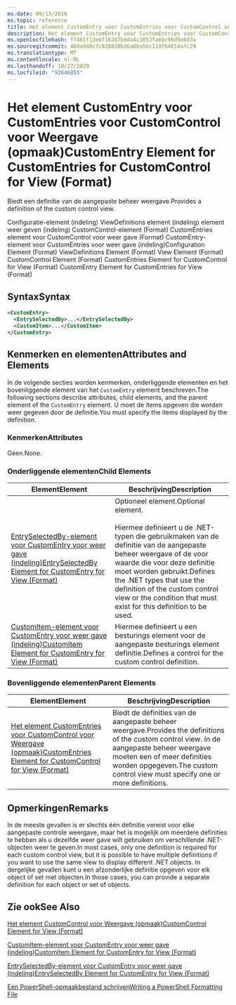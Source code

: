 ```yaml
---
ms.date: 09/13/2016
ms.topic: reference
title: Het element CustomEntry voor CustomEntries voor CustomControl voor Weergave (opmaak)
description: Het element CustomEntry voor CustomEntries voor CustomControl voor Weergave (opmaak)
ms.openlocfilehash: ff481f13e6f16267bdda4c3053faebc96d9a6d3a
ms.sourcegitcommit: 488a940c7c828820b36a6ba56c119f64614afc29
ms.translationtype: MT
ms.contentlocale: nl-NL
ms.lasthandoff: 10/27/2020
ms.locfileid: "92646055"
---
```

# <a name="customentry-element-for-customentries-for-customcontrol-for-view-format"></a><span data-ttu-id="ac1f0-103">Het element CustomEntry voor CustomEntries voor CustomControl voor Weergave (opmaak)</span><span class="sxs-lookup"><span data-stu-id="ac1f0-103">CustomEntry Element for CustomEntries for CustomControl for View (Format)</span></span>

<span data-ttu-id="ac1f0-104">Biedt een definitie van de aangepaste beheer weergave.</span><span class="sxs-lookup"><span data-stu-id="ac1f0-104">Provides a definition of the custom control view.</span></span>

<span data-ttu-id="ac1f0-105">Configuratie-element (indeling) ViewDefinitions element (indeling) element weer geven (indeling) CustomControl-element (Format) CustomEntries element voor CustomControl voor weer gave (Format) CustomEntry-element voor CustomEntries voor weer gave (indeling)</span><span class="sxs-lookup"><span data-stu-id="ac1f0-105">Configuration Element (Format) ViewDefinitions Element (Format) View Element (Format) CustomControl Element (Format) CustomEntries Element for CustomControl for View (Format) CustomEntry Element for CustomEntries for View (Format)</span></span>

## <a name="syntax"></a><span data-ttu-id="ac1f0-106">Syntax</span><span class="sxs-lookup"><span data-stu-id="ac1f0-106">Syntax</span></span>

```xml
<CustomEntry>
  <EntrySelectedBy>...</EntrySelectedBy>
  <CustomItem>...</CustomItem>
</CustomEntry>
```

## <a name="attributes-and-elements"></a><span data-ttu-id="ac1f0-107">Kenmerken en elementen</span><span class="sxs-lookup"><span data-stu-id="ac1f0-107">Attributes and Elements</span></span>

<span data-ttu-id="ac1f0-108">In de volgende secties worden kenmerken, onderliggende elementen en het bovenliggende element van het `CustomEntry` element beschreven.</span><span class="sxs-lookup"><span data-stu-id="ac1f0-108">The following sections describe attributes, child elements, and the parent element of the `CustomEntry` element.</span></span> <span data-ttu-id="ac1f0-109">U moet de items opgeven die worden weer gegeven door de definitie.</span><span class="sxs-lookup"><span data-stu-id="ac1f0-109">You must specify the items displayed by the definition.</span></span>

### <a name="attributes"></a><span data-ttu-id="ac1f0-110">Kenmerken</span><span class="sxs-lookup"><span data-stu-id="ac1f0-110">Attributes</span></span>

<span data-ttu-id="ac1f0-111">Geen.</span><span class="sxs-lookup"><span data-stu-id="ac1f0-111">None.</span></span>

### <a name="child-elements"></a><span data-ttu-id="ac1f0-112">Onderliggende elementen</span><span class="sxs-lookup"><span data-stu-id="ac1f0-112">Child Elements</span></span>

|<span data-ttu-id="ac1f0-113">Element</span><span class="sxs-lookup"><span data-stu-id="ac1f0-113">Element</span></span>|<span data-ttu-id="ac1f0-114">Beschrijving</span><span class="sxs-lookup"><span data-stu-id="ac1f0-114">Description</span></span>|
|-------------|-----------------|
|[<span data-ttu-id="ac1f0-115">EntrySelectedBy-element voor CustomEntry voor weer gave (indeling)</span><span class="sxs-lookup"><span data-stu-id="ac1f0-115">EntrySelectedBy Element for CustomEntry for View (Format)</span></span>](./entryselectedby-element-for-customentry-for-customcontrol-for-view-format.md)|<span data-ttu-id="ac1f0-116">Optioneel element.</span><span class="sxs-lookup"><span data-stu-id="ac1f0-116">Optional element.</span></span><br /><br /> <span data-ttu-id="ac1f0-117">Hiermee definieert u de .NET-typen die gebruikmaken van de definitie van de aangepaste beheer weergave of de voor waarde die voor deze definitie moet worden gebruikt.</span><span class="sxs-lookup"><span data-stu-id="ac1f0-117">Defines the .NET types that use the definition of the custom control view or the condition that must exist for this definition to be used.</span></span>|
|[<span data-ttu-id="ac1f0-118">CustomItem-element voor CustomEntry voor weer gave (indeling)</span><span class="sxs-lookup"><span data-stu-id="ac1f0-118">CustomItem Element for CustomEntry for View (Format)</span></span>](./customitem-element-for-customentry-for-customcontrol-for-view-format.md)|<span data-ttu-id="ac1f0-119">Hiermee definieert u een besturings element voor de aangepaste besturings element definitie.</span><span class="sxs-lookup"><span data-stu-id="ac1f0-119">Defines a control for the custom control definition.</span></span>|

### <a name="parent-elements"></a><span data-ttu-id="ac1f0-120">Bovenliggende elementen</span><span class="sxs-lookup"><span data-stu-id="ac1f0-120">Parent Elements</span></span>

|<span data-ttu-id="ac1f0-121">Element</span><span class="sxs-lookup"><span data-stu-id="ac1f0-121">Element</span></span>|<span data-ttu-id="ac1f0-122">Beschrijving</span><span class="sxs-lookup"><span data-stu-id="ac1f0-122">Description</span></span>|
|-------------|-----------------|
|[<span data-ttu-id="ac1f0-123">Het element CustomEntries voor CustomControl voor Weergave (opmaak)</span><span class="sxs-lookup"><span data-stu-id="ac1f0-123">CustomEntries Element for CustomControl for View (Format)</span></span>](./customentries-element-for-customcontrol-for-view-format.md)|<span data-ttu-id="ac1f0-124">Biedt de definities van de aangepaste beheer weergave.</span><span class="sxs-lookup"><span data-stu-id="ac1f0-124">Provides the definitions of the custom control view.</span></span> <span data-ttu-id="ac1f0-125">In de aangepaste beheer weergave moeten een of meer definities worden opgegeven.</span><span class="sxs-lookup"><span data-stu-id="ac1f0-125">The custom control view must specify one or more definitions.</span></span>|

## <a name="remarks"></a><span data-ttu-id="ac1f0-126">Opmerkingen</span><span class="sxs-lookup"><span data-stu-id="ac1f0-126">Remarks</span></span>

<span data-ttu-id="ac1f0-127">In de meeste gevallen is er slechts één definitie vereist voor elke aangepaste controle weergave, maar het is mogelijk om meerdere definities te hebben als u dezelfde weer gave wilt gebruiken om verschillende .NET-objecten weer te geven.</span><span class="sxs-lookup"><span data-stu-id="ac1f0-127">In most cases, only one definition is required for each custom control view, but it is possible to have multiple definitions if you want to use the same view to display different .NET objects.</span></span> <span data-ttu-id="ac1f0-128">In dergelijke gevallen kunt u een afzonderlijke definitie opgeven voor elk object of set met objecten.</span><span class="sxs-lookup"><span data-stu-id="ac1f0-128">In those cases, you can provide a separate definition for each object or set of objects.</span></span>

## <a name="see-also"></a><span data-ttu-id="ac1f0-129">Zie ook</span><span class="sxs-lookup"><span data-stu-id="ac1f0-129">See Also</span></span>

[<span data-ttu-id="ac1f0-130">Het element CustomControl voor Weergave (opmaak)</span><span class="sxs-lookup"><span data-stu-id="ac1f0-130">CustomControl Element for View (Format)</span></span>](./customcontrol-element-for-view-format.md)

[<span data-ttu-id="ac1f0-131">CustomItem-element voor CustomEntry voor weer gave (indeling)</span><span class="sxs-lookup"><span data-stu-id="ac1f0-131">CustomItem Element for CustomEntry for View (Format)</span></span>](./customitem-element-for-customentry-for-customcontrol-for-view-format.md)

[<span data-ttu-id="ac1f0-132">EntrySelectedBy-element voor CustomEntry voor weer gave (indeling)</span><span class="sxs-lookup"><span data-stu-id="ac1f0-132">EntrySelectedBy Element for CustomEntry for View (Format)</span></span>](./entryselectedby-element-for-customentry-for-customcontrol-for-view-format.md)

[<span data-ttu-id="ac1f0-133">Een PowerShell-opmaakbestand schrijven</span><span class="sxs-lookup"><span data-stu-id="ac1f0-133">Writing a PowerShell Formatting File</span></span>](./writing-a-powershell-formatting-file.md)
